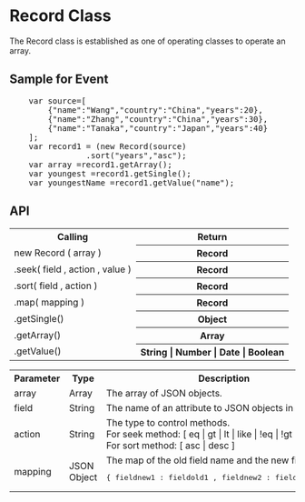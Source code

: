 <H1>Record Class</H1>

The Record class is established as one of operating classes to operate an array.
<h2>Sample for Event</h2>
<pre>
	var source=[
		{"name":"Wang","country":"China","years":20},
		{"name":"Zhang","country":"China","years":30},
		{"name":"Tanaka","country":"Japan","years":40}
	];
	var record1 = (new Record(source)
				.sort("years","asc");
	var array =record1.getArray();
	var youngest =record1.getSingle();
	var youngestName =record1.getValue("name");
</pre>

<h2>API</h2>

<table>
<tr><th>Calling</th><th>Return</th></tr>
<tr><td>new Record ( array )</td><th>Record</th></tr>
<tr><td>.seek( field , action , value )</td><th>Record</th></tr>
<tr><td>.sort( field , action )</td><th>Record</th></tr>
<tr><td>.map( mapping )</td><th>Record</th></tr>
<tr><td>.getSingle()</td><th>Object</th></tr>
<tr><td>.getArray()</td><th>Array</th></tr>
<tr><td>.getValue()</td><th> String | Number | Date | Boolean </th></tr>

</table>

<table>
<tr><th>Parameter</th><th>Type</th><th>Description</th></tr>
<tr><td>array</td><td>Array</td><td>The array of JSON objects. </td></tr>
<tr><td>field</td><td>String</td><td>The name of an attribute to JSON objects in the array.</td></tr>
<tr><td>action</td><td>String</td>
<td>The type to control methods.<br>
For seek method: [ eq | gt | lt | like | !eq | !gt | !lt | !like ]<br>
For sort method: [ asc | desc ]
</td></tr>
<tr><td>mapping</td><td>JSON Object</td><td>
The map of the old field name and the new field name.
<pre>{ fieldnew1 : fieldold1 , fieldnew2 : fieldold2 ,...}</pre>
</td></tr>
</table>

